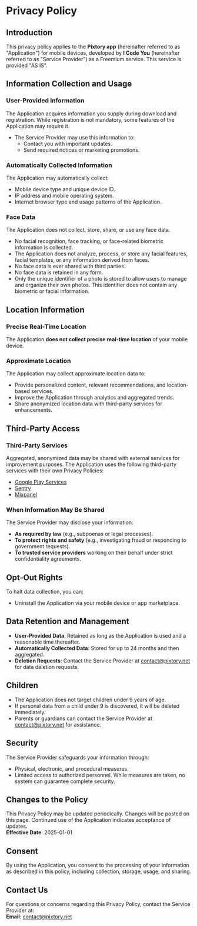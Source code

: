 # Privacy Policy

## Introduction
This privacy policy applies to the **Pixtory app** (hereinafter referred to as "Application") for mobile devices, developed by **I Code You** (hereinafter referred to as "Service Provider") as a Freemium service. This service is provided "AS IS".

## Information Collection and Usage

### User-Provided Information
The Application acquires information you supply during download and registration. While registration is not mandatory, some features of the Application may require it.  
- The Service Provider may use this information to:
  - Contact you with important updates.
  - Send required notices or marketing promotions.

### Automatically Collected Information
The Application may automatically collect:
- Mobile device type and unique device ID.
- IP address and mobile operating system.
- Internet browser type and usage patterns of the Application.

### Face Data

The Application does not collect, store, share, or use any face data.
- No facial recognition, face tracking, or face-related biometric information is collected.
- The Application does not analyze, process, or store any facial features, facial templates, or any information derived from faces.
- No face data is ever shared with third parties.
- No face data is retained in any form.
- Only the unique identifier of a photo is stored to allow users to manage and organize their own photos. This identifier does not contain any biometric or facial information.

## Location Information

### Precise Real-Time Location
The Application **does not collect precise real-time location** of your mobile device.

### Approximate Location
The Application may collect approximate location data to:
- Provide personalized content, relevant recommendations, and location-based services.
- Improve the Application through analytics and aggregated trends.
- Share anonymized location data with third-party services for enhancements.

## Third-Party Access

### Third-Party Services
Aggregated, anonymized data may be shared with external services for improvement purposes. The Application uses the following third-party services with their own Privacy Policies:
- [Google Play Services](https://www.google.com/policies/privacy/)
- [Sentry](https://sentry.io/privacy/)
- [Mixpanel](https://mixpanel.com/legal/privacy-policy/)

### When Information May Be Shared
The Service Provider may disclose your information:
- **As required by law** (e.g., subpoenas or legal processes).
- **To protect rights and safety** (e.g., investigating fraud or responding to government requests).
- **To trusted service providers** working on their behalf under strict confidentiality agreements.

## Opt-Out Rights
To halt data collection, you can:
- Uninstall the Application via your mobile device or app marketplace.

## Data Retention and Management
- **User-Provided Data**: Retained as long as the Application is used and a reasonable time thereafter.
- **Automatically Collected Data**: Stored for up to 24 months and then aggregated.
- **Deletion Requests**: Contact the Service Provider at contact@pixtory.net for data deletion requests.

## Children
- The Application does not target children under 9 years of age.
- If personal data from a child under 9 is discovered, it will be deleted immediately.
- Parents or guardians can contact the Service Provider at contact@pixtory.net for assistance.

## Security
The Service Provider safeguards your information through:
- Physical, electronic, and procedural measures.
- Limited access to authorized personnel.
While measures are taken, no system can guarantee complete security.

## Changes to the Policy
This Privacy Policy may be updated periodically. Changes will be posted on this page. Continued use of the Application indicates acceptance of updates.  
**Effective Date**: 2025-01-01

## Consent
By using the Application, you consent to the processing of your information as described in this policy, including collection, storage, usage, and sharing.

## Contact Us
For questions or concerns regarding this Privacy Policy, contact the Service Provider at:  
**Email**: contact@pixtory.net

